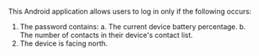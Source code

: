 This Android application allows users to log in only if the following occurs: 
1. The password contains: 
  a. The current device battery percentage.
  b. The number of contacts in their device's contact list.
2. The device is facing north.
